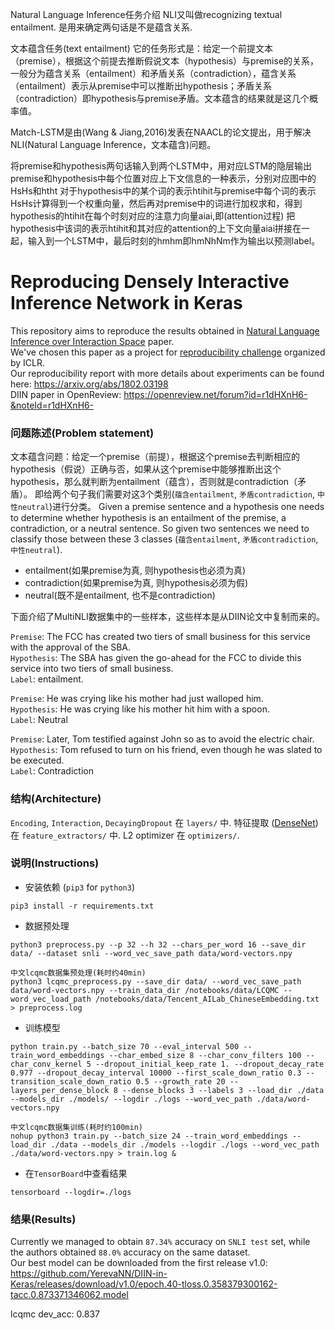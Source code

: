 Natural Language Inference任务介绍
NLI又叫做recognizing textual entailment. 是用来确定两句话是不是蕴含关系.

文本蕴含任务(text entailment)
它的任务形式是：给定一个前提文本（premise），根据这个前提去推断假说文本（hypothesis）与premise的关系，一般分为蕴含关系（entailment）和矛盾关系（contradiction），蕴含关系（entailment）表示从premise中可以推断出hypothesis；矛盾关系（contradiction）即hypothesis与premise矛盾。文本蕴含的结果就是这几个概率值。

Match-LSTM是由(Wang & Jiang,2016)发表在NAACL的论文提出，用于解决NLI(Natural Language Inference，文本蕴含)问题。

将premise和hypothesis两句话输入到两个LSTM中，用对应LSTM的隐层输出premise和hypothesis中每个位置对应上下文信息的一种表示，分别对应图中的HsHs和htht
对于hypothesis中的某个词的表示htihit与premise中每个词的表示HsHs计算得到一个权重向量，然后再对premise中的词进行加权求和，得到hypothesis的htihit在每个时刻对应的注意力向量aiai,即(attention过程)
把hypothesis中该词的表示htihit和其对应的attention的上下文向量aiai拼接在一起，输入到一个LSTM中，最后时刻的hmhm即hmNhNm作为输出以预测label。

# Reproducing Densely Interactive Inference Network in Keras

This repository aims to reproduce the results obtained in
[Natural Language Inference over Interaction Space](https://arxiv.org/abs/1709.04348) paper. <br/>
We've chosen this paper as a project for 
[reproducibility challenge](http://www.cs.mcgill.ca/~jpineau/ICLR2018-ReproducibilityChallenge.html) organized by ICLR. <br/>
Our reproducibility report with more details about experiments can be found here: https://arxiv.org/abs/1802.03198 <br/>
DIIN paper in OpenReview: https://openreview.net/forum?id=r1dHXnH6-&noteId=r1dHXnH6-


### 问题陈述(Problem statement)
文本蕴含问题：给定一个premise（前提），根据这个premise去判断相应的hypothesis（假说）正确与否，如果从这个premise中能够推断出这个hypothesis，那么就判断为entailment（蕴含），否则就是contradiction（矛盾）。
即给两个句子我们需要对这3个类别(`蕴含entailment`, `矛盾contradiction`, `中性neutral`)进行分类。
Given a premise sentence and a hypothesis one needs to determine whether hypothesis is
an entailment of the premise, a contradiction, or a neutral sentence. So given two sentences
we need to classify those between these 3 classes (`蕴含entailment`, `矛盾contradiction`, `中性neutral`).

* entailment(如果premise为真, 则hypothesis也必须为真)
* contradiction(如果premise为真, 则hypothesis必须为假)
* neutral(既不是entailment, 也不是contradiction)

下面介绍了MultiNLI数据集中的一些样本，这些样本是从DIIN论文中复制而来的。

`Premise`: The FCC has created two tiers of small business for this service with the approval of the SBA. <br/>
`Hypothesis`: The SBA has given the go-ahead for the FCC to divide this service into two tiers of small business. <br/>
`Label`: entailment.

`Premise`: He was crying like his mother had just walloped him. <br/>
`Hypothesis`: He was crying like his mother hit him with a spoon. <br/>
`Label`: Neutral


`Premise`: Later, Tom testified against John so as to avoid the electric chair. <br/>
`Hypothesis`: Tom refused to turn on his friend, even though he was slated to be executed. <br/>
`Label`: Contradiction


### 结构(Architecture)
`Encoding`, `Interaction`, `DecayingDropout` 在 `layers/` 中.
特征提取 ([DenseNet](https://arxiv.org/abs/1608.06993)) 在 `feature_extractors/` 中.
L2 optimizer 在 `optimizers/`.

### 说明(Instructions)

* 安装依赖 (`pip3` for `python3`)
```commandline
pip3 install -r requirements.txt
```

* 数据预处理
```commandline
python3 preprocess.py --p 32 --h 32 --chars_per_word 16 --save_dir data/ --dataset snli --word_vec_save_path data/word-vectors.npy

中文lcqmc数据集预处理(耗时约40min)
python3 lcqmc_preprocess.py --save_dir data/ --word_vec_save_path data/word-vectors.npy --train_data_dir /notebooks/data/LCQMC --word_vec_load_path /notebooks/data/Tencent_AILab_ChineseEmbedding.txt > preprocess.log

```

* 训练模型
```commandline
python train.py --batch_size 70 --eval_interval 500 --train_word_embeddings --char_embed_size 8 --char_conv_filters 100 --char_conv_kernel 5 --dropout_initial_keep_rate 1. --dropout_decay_rate 0.977 --dropout_decay_interval 10000 --first_scale_down_ratio 0.3 --transition_scale_down_ratio 0.5 --growth_rate 20 --layers_per_dense_block 8 --dense_blocks 3 --labels 3 --load_dir ./data --models_dir ./models/ --logdir ./logs --word_vec_path ./data/word-vectors.npy

中文lcqmc数据集训练(耗时约100min)
nohup python3 train.py --batch_size 24 --train_word_embeddings --load_dir ./data --models_dir ./models --logdir ./logs --word_vec_path ./data/word-vectors.npy > train.log &
```

* 在`TensorBoard`中查看结果
```commandline
tensorboard --logdir=./logs
```

### 结果(Results)
Currently we managed to obtain `87.34%` accuracy on `SNLI test` set, while the authors obtained `88.0%` accuracy on the same dataset. <br/>
Our best model can be downloaded from the first release v1.0: https://github.com/YerevaNN/DIIN-in-Keras/releases/download/v1.0/epoch.40-tloss.0.358379300162-tacc.0.873371346062.model

lcqmc dev_acc: 0.837



